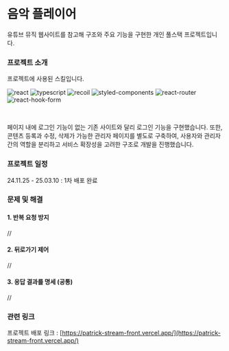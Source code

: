 # 음악 플레이어

유튜브 뮤직 웹사이트를 참고해 구조와 주요 기능을 구현한 개인 풀스택 프로젝트입니다.

### 프로젝트 소개

프로젝트에 사용된 스킬입니다.
<br/>

![react](https://img.shields.io/badge/React-61DAFB.svg?style=for-the-badge&logo=React&logoColor=black)
![typescript](https://img.shields.io/badge/TypeScript-3178C6.svg?style=for-the-badge&logo=TypeScript&logoColor=white)
![recoil](https://img.shields.io/badge/Recoil-3578E5.svg?style=for-the-badge&logo=Recoil&logoColor=white)
![styled-components](https://img.shields.io/badge/styledcomponents-DB7093.svg?style=for-the-badge&logo=styled-components&logoColor=white)
![react-router](https://img.shields.io/badge/React%20Router-CA4245.svg?style=for-the-badge&logo=React-Router&logoColor=white)
![react-hook-form](https://img.shields.io/badge/React%20Hook%20Form-EC5990.svg?style=for-the-badge&logo=React-Hook-Form&logoColor=white)

<br/>

페이지 내에 로그인 기능이 없는 기존 사이트와 달리 로그인 기능을 구현했습니다. 또한, 콘텐츠 등록과 수정, 삭제가 가능한 관리자 페이지를 별도로 구축하여, 사용자와 관리자 간의 역할을 분리하고 서비스 확장성을 고려한 구조로 개발을 진행했습니다.
<br/>

### 프로젝트 일정

24.11.25 - 25.03.10 : 1차 배포 완료

### 문제 및 해결

#### 1. 반복 요청 방지

//

#### 2. 뒤로가기 제어

//

#### 3. 응답 결과를 명세 (공통)

//
<br/>

### 관련 링크

프로젝트 배포 링크 : [https://patrick-stream-front.vercel.app/](https://patrick-stream-front.vercel.app/)
